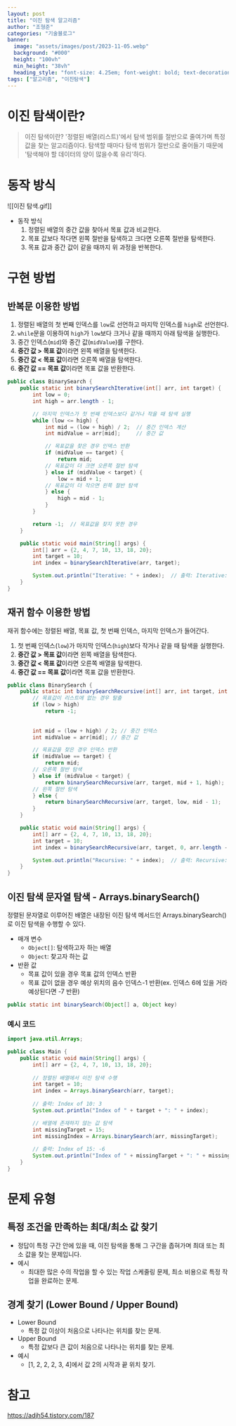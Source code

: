 ```yaml
---
layout: post  
title: "이진 탐색 알고리즘"
author: "조형준"
categories: "기술블로그"
banner:
  image: "assets/images/post/2023-11-05.webp"
  background: "#000"
  height: "100vh"
  min_height: "38vh"
  heading_style: "font-size: 4.25em; font-weight: bold; text-decoration: underline"
tags: ["알고리즘", "이진탐색"]
---
```



# 이진 탐색이란?
> 이진 탐색이란?
> '정렬된 배열(리스트)'에서 탐색 범위를 절반으로 줄여가며 특정 값을 찾는 알고리즘이다.
> 탐색할 때마다 탐색 범위가 절반으로 줄어들기 때문에 '탐색해야 할 데이터의 양이 많을수록 유리'하다.
# 동작 방식
![[이진 탐색.gif]]

- 동작 방식
	1. 정렬된 배열의 중간 값을 찾아서 목표 값과 비교한다.
	2. 목표 값보다 작다면 왼쪽 절반을 탐색하고 크다면 오른쪽 절반을 탐색한다.
	3. 목표 값과 중간 값이 같을 때까지 위 과정을 반복한다.
# 구현 방법
## 반복문 이용한 방법
1. 정렬된 배열의 첫 번째 인덱스를 `low`로 선언하고 마지막 인덱스를 `high`로 선언한다.
2. `while`문을 이용하여 `high`가 `low`보다 크거나 같을 때까지 아래 탐색을 실행한다.
3. 중간 인덱스(`mid`)와 중간 값(`midValue`)를 구한다.
4. **중간 값 > 목표 값**이라면 왼쪽 배열을 탐색한다.
5. **중간 값 < 목표 값**이라면 오른쪽 배열을 탐색한다.
6. **중간 값 == 목표 값**이라면 목표 값을 반환한다.
``` java
public class BinarySearch {
    public static int binarySearchIterative(int[] arr, int target) {
        int low = 0;
        int high = arr.length - 1;

		// 마지막 인덱스가 첫 번째 인덱스보다 같거나 작을 때 탐색 실행
        while (low <= high) {
            int mid = (low + high) / 2;  // 중간 인덱스 계산
            int midValue = arr[mid];     // 중간 값

			// 목표값을 찾은 경우 인덱스 반환
            if (midValue == target) {
                return mid;
            // 목표값이 더 크면 오른쪽 절반 탐색
            } else if (midValue < target) {
                low = mid + 1;
	        // 목표값이 더 작으면 왼쪽 절반 탐색
            } else {
                high = mid - 1;
			}
        }

        return -1;  // 목표값을 찾지 못한 경우
    }

    public static void main(String[] args) {
        int[] arr = {2, 4, 7, 10, 13, 18, 20};
        int target = 10;
        int index = binarySearchIterative(arr, target);

        System.out.println("Iterative: " + index);  // 출력: Iterative: 3
    }
}

```
## 재귀 함수 이용한 방법
재귀 함수에는 정렬된 배열, 목표 값, 첫 번째 인덱스, 마지막 인덱스가 들어간다.
1. 첫 번째 인덱스(`low`)가 마지막 인덱스(`high`)보다 작거나 같을 때 탐색을 실행한다. 
2. **중간 값 > 목표 값**이라면 왼쪽 배열을 탐색한다.
3. **중간 값 < 목표 값**이라면 오른쪽 배열을 탐색한다.
4. **중간 값 == 목표 값**이라면 목표 값을 반환한다.
``` java
public class BinarySearch {
    public static int binarySearchRecursive(int[] arr, int target, int low, int high) {
	    // 목표값이 리스트에 없는 경우 탈출
        if (low > high)
            return -1;
        
		
        int mid = (low + high) / 2; // 중간 인덱스
        int midValue = arr[mid]; // 중간 값

		// 목표값을 찾은 경우 인덱스 반환
        if (midValue == target) {
            return mid;
        // 오른쪽 절반 탐색
        } else if (midValue < target) {
            return binarySearchRecursive(arr, target, mid + 1, high);
        // 왼쪽 절반 탐색
        } else {
            return binarySearchRecursive(arr, target, low, mid - 1);
        }
    }

    public static void main(String[] args) {
        int[] arr = {2, 4, 7, 10, 13, 18, 20};
        int target = 10;
        int index = binarySearchRecursive(arr, target, 0, arr.length - 1);

        System.out.println("Recursive: " + index);  // 출력: Recursive: 3
    }
}

```

## 이진 탐색 문자열 탐색 - Arrays.binarySearch()
정렬된 문자열로 이루어진 배열은 내장된 이진 탐색 메서드인 Arrays.binarySearch()로 이진 탐색을 수행할 수 있다.

- 매개 변수
	- `Object[]`: 탐색하고자 하는 배열
	- `Object`: 찾고자 하는 값
- 반환 값
	- 목표 값이 있을 경우 목표 값의 인덱스 반환
	- 목표 값이 없을 경우 예상 위치의 음수 인덱스-1 반환(ex. 인덱스 6에 있을 거라 예상된다면 -7 반환)

``` java
public static int binarySearch(Object[] a, Object key)
```

### 예시 코드

``` java
import java.util.Arrays;

public class Main {
    public static void main(String[] args) {
        int[] arr = {2, 4, 7, 10, 13, 18, 20};
        
        // 정렬된 배열에서 이진 탐색 수행
        int target = 10;
        int index = Arrays.binarySearch(arr, target);
        
	    // 출력: Index of 10: 3
        System.out.println("Index of " + target + ": " + index);

        // 배열에 존재하지 않는 값 탐색
        int missingTarget = 15;
        int missingIndex = Arrays.binarySearch(arr, missingTarget);
    
	    // 출력: Index of 15: -6
        System.out.println("Index of " + missingTarget + ": " + missingIndex);  
    }
}

```
# 문제 유형
## 특정 조건을 만족하는 최대/최소 값 찾기
- 정답이 특정 구간 안에 있을 때, 이진 탐색을 통해 그 구간을 좁혀가며 최대 또는 최소 값을 찾는 문제입니다.
- 예시
	- 최대한 많은 수의 작업을 할 수 있는 작업 스케줄링 문제, 최소 비용으로 특정 작업을 완료하는 문제.
## 경계 찾기 (Lower Bound / Upper Bound)
- Lower Bound
	- 특정 값 이상이 처음으로 나타나는 위치를 찾는 문제.
- Upper Bound
	- 특정 값보다 큰 값이 처음으로 나타나는 위치를 찾는 문제.
- 예시
	- [1, 2, 2, 2, 3, 4]에서 값 2의 시작과 끝 위치 찾기.
# 참고
https://adjh54.tistory.com/187
